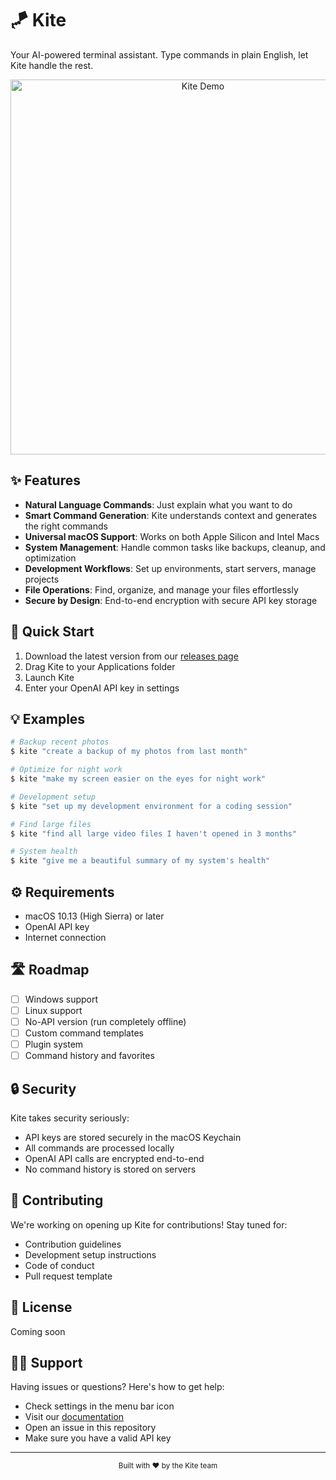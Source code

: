 # 🪁 Kite

Your AI-powered terminal assistant. Type commands in plain English, let Kite handle the rest.

<div align="center">
  <img src="assets/demo.gif" alt="Kite Demo" width="600">
</div>

## ✨ Features

- **Natural Language Commands**: Just explain what you want to do
- **Smart Command Generation**: Kite understands context and generates the right commands
- **Universal macOS Support**: Works on both Apple Silicon and Intel Macs
- **System Management**: Handle common tasks like backups, cleanup, and optimization
- **Development Workflows**: Set up environments, start servers, manage projects
- **File Operations**: Find, organize, and manage your files effortlessly
- **Secure by Design**: End-to-end encryption with secure API key storage

## 🚀 Quick Start

1. Download the latest version from our [releases page](https://github.com/KiteCLI/Releases/releases)
2. Drag Kite to your Applications folder
3. Launch Kite
4. Enter your OpenAI API key in settings

## 💡 Examples

```bash
# Backup recent photos
$ kite "create a backup of my photos from last month"

# Optimize for night work
$ kite "make my screen easier on the eyes for night work"

# Development setup
$ kite "set up my development environment for a coding session"

# Find large files
$ kite "find all large video files I haven't opened in 3 months"

# System health
$ kite "give me a beautiful summary of my system's health"
```

## ⚙️ Requirements

- macOS 10.13 (High Sierra) or later
- OpenAI API key
- Internet connection

## 🛣️ Roadmap

- [ ] Windows support
- [ ] Linux support
- [ ] No-API version (run completely offline)
- [ ] Custom command templates
- [ ] Plugin system
- [ ] Command history and favorites

## 🔒 Security

Kite takes security seriously:
- API keys are stored securely in the macOS Keychain
- All commands are processed locally
- OpenAI API calls are encrypted end-to-end
- No command history is stored on servers

## 🤝 Contributing

We're working on opening up Kite for contributions! Stay tuned for:
- Contribution guidelines
- Development setup instructions
- Code of conduct
- Pull request template

## 📝 License

Coming soon

## 🙋‍♂️ Support

Having issues or questions? Here's how to get help:
- Check settings in the menu bar icon
- Visit our [documentation](https://kite.dev/docs)
- Open an issue in this repository
- Make sure you have a valid API key

---

<div align="center">
  <sub>Built with ❤️ by the Kite team</sub>
</div>
